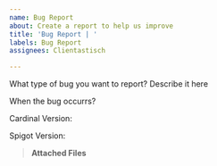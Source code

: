 ```yaml
---
name: Bug Report
about: Create a report to help us improve
title: 'Bug Report | '
labels: Bug Report
assignees: Clientastisch

---
```


What type of bug you want to report? Describe it here



When the bug occurrs?



Cardinal Version:

Spigot Version:


> **Attached Files**
